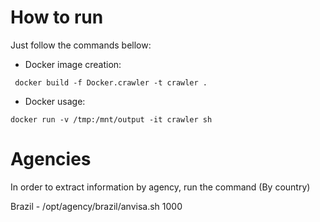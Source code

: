 # How to run

Just follow the commands bellow:


- Docker image creation:

` docker build -f Docker.crawler -t crawler .`

- Docker usage:

`docker run -v /tmp:/mnt/output -it crawler sh`


# Agencies

In order to extract information by agency, run the command (By country)

Brazil - /opt/agency/brazil/anvisa.sh 1000
